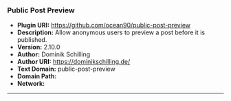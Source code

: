 ### Public Post Preview
- **Plugin URI:** https://github.com/ocean90/public-post-preview
- **Description:** Allow anonymous users to preview a post before it is published.
- **Version:** 2.10.0
- **Author:** Dominik Schilling
- **Author URI:** https://dominikschilling.de/
- **Text Domain:** public-post-preview
- **Domain Path:** 
- **Network:** 

---
